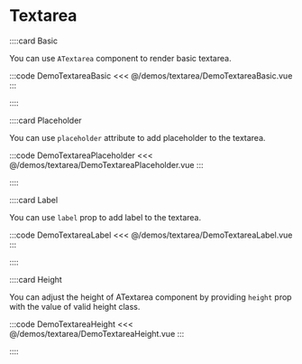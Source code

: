 <script lang="ts" setup>
import api from '@anu-vue/component-meta/ATextarea.json'
</script>

# Textarea

<!-- 👉 Basic -->
::::card Basic

You can use `ATextarea` component to render basic textarea.

:::code DemoTextareaBasic
<<< @/demos/textarea/DemoTextareaBasic.vue
:::

::::

<!-- 👉 Placeholder -->
::::card Placeholder

You can use `placeholder` attribute to add placeholder to the textarea.

:::code DemoTextareaPlaceholder
<<< @/demos/textarea/DemoTextareaPlaceholder.vue
:::

::::

<!-- 👉 Label -->
::::card Label

You can use `label` prop to add label to the textarea.

:::code DemoTextareaLabel
<<< @/demos/textarea/DemoTextareaLabel.vue
:::

::::

<!-- 👉 Height -->
::::card Height

You can adjust the height of ATextarea component by providing `height` prop with the value of valid height class.

:::code DemoTextareaHeight
<<< @/demos/textarea/DemoTextareaHeight.vue
:::

::::

